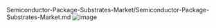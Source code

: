 Semiconductor-Package-Substrates-Market/Semiconductor-Package-Substrates-Market.md
![image](https://github.com/user-attachments/assets/ec9619a5-26be-498e-9ca9-669f4e46e49b)
